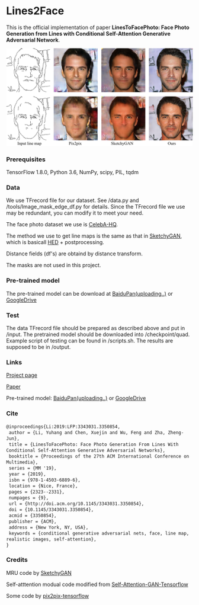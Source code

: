 # Lines2Face
This is the official implementation of paper **LinesToFacePhoto: Face Photo Generation from Lines with Conditional Self-Attention Generative Adversarial Network**. 


![teaser](images/teaser.png "teaser")

### Prerequisites
TensorFlow 1.8.0, Python 3.6, NumPy, scipy, PIL, tqdm

### Data
We use TFrecord file for our dataset. See /data.py and /tools/Image_mask_edge_df.py for details. Since the TFrecord file we use may be redundant, you can modify it to meet your need.

The face photo dataset we use is [CelebA-HQ](https://github.com/tkarras/progressive_growing_of_gans).

The method we use to get line maps is the same as that in [SketchyGAN](https://github.com/wchen342/SketchyGAN), which is basicall [HED](https://github.com/s9xie/hed) + postprocessing. 

Distance fields (df's) are obtaind by distance transform.

The masks are not used in this project.

### Pre-trained model
The pre-trained model can be download at [BaiduPan(uploading..)]() or [GoogleDrive](https://drive.google.com/folderview?id=1KnWpIUQJOIFwKBWlBhTY9Z9zT9oUGT7n)

### Test
The data TFrecord file should be prepared as described above and put in /input. The pretrained model should be downloaded into /checkpoint/quad. Example script of testing can be found in /scripts.sh. The results are supposed to be in /output.

### Links 
[Project page](https://liyuhangustc.github.io/Lines2Face/)

[Paper](https://arxiv.org/abs/1910.08914)

Pre-trained model: [BaiduPan(uploading..)]() or [GoogleDrive](https://drive.google.com/folderview?id=1KnWpIUQJOIFwKBWlBhTY9Z9zT9oUGT7n)
### Cite
```
@inproceedings{Li:2019:LFP:3343031.3350854,
 author = {Li, Yuhang and Chen, Xuejin and Wu, Feng and Zha, Zheng-Jun},
 title = {LinesToFacePhoto: Face Photo Generation From Lines With Conditional Self-Attention Generative Adversarial Networks},
 booktitle = {Proceedings of the 27th ACM International Conference on Multimedia},
 series = {MM '19},
 year = {2019},
 isbn = {978-1-4503-6889-6},
 location = {Nice, France},
 pages = {2323--2331},
 numpages = {9},
 url = {http://doi.acm.org/10.1145/3343031.3350854},
 doi = {10.1145/3343031.3350854},
 acmid = {3350854},
 publisher = {ACM},
 address = {New York, NY, USA},
 keywords = {conditional generative adversarial nets, face, line map, realistic images, self-attention},
} 
```

### Credits
MRU code by [SketchyGAN](https://github.com/wchen342/SketchyGAN)

Self-atttention modual code modified from [Self-Attention-GAN-Tensorflow](https://github.com/taki0112/Self-Attention-GAN-Tensorflow)

Some code by [pix2pix-tensorflow](https://github.com/affinelayer/pix2pix-tensorflow)
